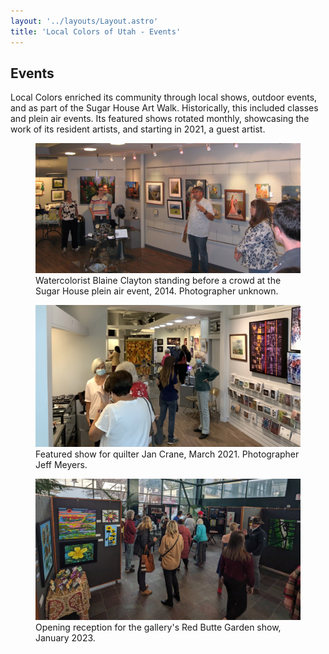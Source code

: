 ```yaml
---
layout: '../layouts/Layout.astro'
title: 'Local Colors of Utah - Events'
---
```


## Events

Local Colors enriched its community through local shows, outdoor events, and as part of the Sugar House Art Walk. Historically, this included classes and plein air events. Its featured shows rotated monthly, showcasing the work of its resident artists, and starting in 2021, a guest artist.

<figure>
	<img alt="A crowd inside the gallery, all focused on artist Blaine Clayton." src="/images/2014-sh-plein-air.jpg">
    <figcaption>Watercolorist Blaine Clayton standing before a crowd at the Sugar House plein air event, 2014. Photographer unknown.</figcaption>
</figure>
<figure>
	<img alt="A crowd of masked gallery visitors, some conversing with featured artist Jan Crane." src="/images/2021-08-jan-featured-show.jpg">
    <figcaption>Featured show for quilter Jan Crane, March 2021. Photographer Jeff Meyers.</figcaption>
</figure>
<figure>
	<img alt="A crowd mingling with artists. Paintings are hung on modular panels spread throughout the room." src="/images/2023-01-14-rbg.jpg">
    <figcaption>Opening reception for the gallery's Red Butte Garden show, January 2023.</figcaption>
</figure>

